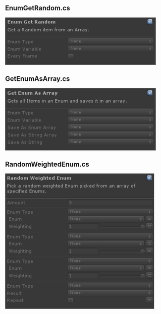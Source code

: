 ## EnumGetRandom.cs
![Image](/Screenshots/Actions/EnumGetRandom_Info.png)

## GetEnumAsArray.cs
![Image](/Screenshots/Actions/GetEnumAsArray_Info.png)

## RandomWeightedEnum.cs
![Image](/Screenshots/Actions/RandomWeightedEnum_Info.png)
